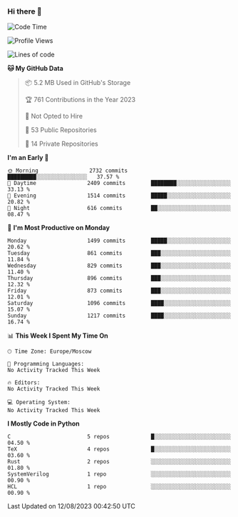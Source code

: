 ### Hi there 👋

<!--
**SemenMartynov/SemenMartynov** is a ✨ _special_ ✨ repository because its `README.md` (this file) appears on your GitHub profile.

Here are some ideas to get you started:

- 🔭 I’m currently working on ...
- 🌱 I’m currently learning ...
- 👯 I’m looking to collaborate on ...
- 🤔 I’m looking for help with ...
- 💬 Ask me about ...
- 📫 How to reach me: ...
- 😄 Pronouns: ...
- ⚡ Fun fact: ...
-->

<!--START_SECTION:waka-->
![Code Time](http://img.shields.io/badge/Code%20Time-0%20secs-blue)

![Profile Views](http://img.shields.io/badge/Profile%20Views-3-blue)

![Lines of code](https://img.shields.io/badge/From%20Hello%20World%20I%27ve%20Written-6.8%20million%20lines%20of%20code-blue)

**🐱 My GitHub Data** 

> 📦 5.2 MB Used in GitHub's Storage 
 > 
> 🏆 761 Contributions in the Year 2023
 > 
> 🚫 Not Opted to Hire
 > 
> 📜 53 Public Repositories 
 > 
> 🔑 14 Private Repositories 
 > 
**I'm an Early 🐤** 

```text
🌞 Morning                2732 commits        █████████░░░░░░░░░░░░░░░░   37.57 % 
🌆 Daytime                2409 commits        ████████░░░░░░░░░░░░░░░░░   33.13 % 
🌃 Evening                1514 commits        █████░░░░░░░░░░░░░░░░░░░░   20.82 % 
🌙 Night                  616 commits         ██░░░░░░░░░░░░░░░░░░░░░░░   08.47 % 
```
📅 **I'm Most Productive on Monday** 

```text
Monday                   1499 commits        █████░░░░░░░░░░░░░░░░░░░░   20.62 % 
Tuesday                  861 commits         ███░░░░░░░░░░░░░░░░░░░░░░   11.84 % 
Wednesday                829 commits         ███░░░░░░░░░░░░░░░░░░░░░░   11.40 % 
Thursday                 896 commits         ███░░░░░░░░░░░░░░░░░░░░░░   12.32 % 
Friday                   873 commits         ███░░░░░░░░░░░░░░░░░░░░░░   12.01 % 
Saturday                 1096 commits        ████░░░░░░░░░░░░░░░░░░░░░   15.07 % 
Sunday                   1217 commits        ████░░░░░░░░░░░░░░░░░░░░░   16.74 % 
```


📊 **This Week I Spent My Time On** 

```text
🕑︎ Time Zone: Europe/Moscow

💬 Programming Languages: 
No Activity Tracked This Week

🔥 Editors: 
No Activity Tracked This Week

💻 Operating System: 
No Activity Tracked This Week
```

**I Mostly Code in Python** 

```text
C                        5 repos             █░░░░░░░░░░░░░░░░░░░░░░░░   04.50 % 
TeX                      4 repos             █░░░░░░░░░░░░░░░░░░░░░░░░   03.60 % 
Rust                     2 repos             ░░░░░░░░░░░░░░░░░░░░░░░░░   01.80 % 
SystemVerilog            1 repo              ░░░░░░░░░░░░░░░░░░░░░░░░░   00.90 % 
HCL                      1 repo              ░░░░░░░░░░░░░░░░░░░░░░░░░   00.90 % 
```




 Last Updated on 12/08/2023 00:42:50 UTC
<!--END_SECTION:waka-->